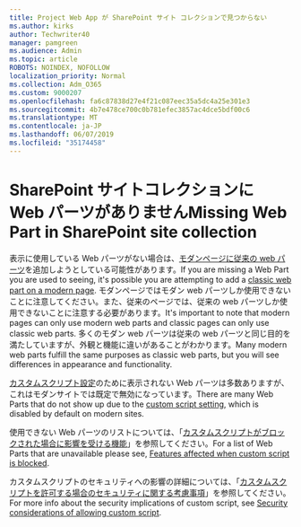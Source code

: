 ```yaml
---
title: Project Web App が SharePoint サイト コレクションで見つからない
ms.author: kirks
author: Techwriter40
manager: pamgreen
ms.audience: Admin
ms.topic: article
ROBOTS: NOINDEX, NOFOLLOW
localization_priority: Normal
ms.collection: Adm_O365
ms.custom: 9000207
ms.openlocfilehash: fa6c87838d27e4f21c087eec35a5dc4a25e301e3
ms.sourcegitcommit: 4b7e478ce700c0b781efec3857ac4dce5bdf00c6
ms.translationtype: MT
ms.contentlocale: ja-JP
ms.lasthandoff: 06/07/2019
ms.locfileid: "35174458"
---
```

# <a name="missing-web-part-in-sharepoint-site-collection"></a><span data-ttu-id="08daf-102">SharePoint サイトコレクションに Web パーツがありません</span><span class="sxs-lookup"><span data-stu-id="08daf-102">Missing Web Part in SharePoint site collection</span></span>

<span data-ttu-id="08daf-103">表示に使用している Web パーツがない場合は、[モダンページに従来の web パーツ](https://support.office.com/article/classic-and-modern-web-part-experiences-3fdae6c3-8fc1-49ab-8708-8c104b882e64)を追加しようとしている可能性があります。</span><span class="sxs-lookup"><span data-stu-id="08daf-103">If you are missing a Web Part you are used to seeing, it's possible you are attempting to add a [classic web part on a modern page](https://support.office.com/article/classic-and-modern-web-part-experiences-3fdae6c3-8fc1-49ab-8708-8c104b882e64).</span></span> <span data-ttu-id="08daf-104">モダンページではモダン web パーツしか使用できないことに注意してください。また、従来のページでは、従来の web パーツしか使用できないことに注意する必要があります。</span><span class="sxs-lookup"><span data-stu-id="08daf-104">It's important to note that modern pages can only use modern web parts and classic pages can only use classic web parts.</span></span> <span data-ttu-id="08daf-105">多くのモダン web パーツは従来の web パーツと同じ目的を満たしていますが、外観と機能に違いがあることがわかります。</span><span class="sxs-lookup"><span data-stu-id="08daf-105">Many modern web parts fulfill the same purposes as classic web parts, but you will see differences in appearance and functionality.</span></span>

<span data-ttu-id="08daf-106">[カスタムスクリプト設定](https://docs.microsoft.com/sharepoint/allow-or-prevent-custom-script)のために表示されない Web パーツは多数ありますが、これはモダンサイトでは既定で無効になっています。</span><span class="sxs-lookup"><span data-stu-id="08daf-106">There are many Web Parts that do not show up due to the [custom script setting](https://docs.microsoft.com/sharepoint/allow-or-prevent-custom-script), which is disabled by default on modern sites.</span></span> 

<span data-ttu-id="08daf-107">使用できない Web パーツのリストについては、「[カスタムスクリプトがブロックされた場合に影響を受ける機能](https://docs.microsoft.com/sharepoint/allow-or-prevent-custom-script#features-affected-when-custom-script-is-blocked)」を参照してください。</span><span class="sxs-lookup"><span data-stu-id="08daf-107">For a list of Web Parts that are unavailable please see, [Features affected when custom script is blocked](https://docs.microsoft.com/sharepoint/allow-or-prevent-custom-script#features-affected-when-custom-script-is-blocked).</span></span>

 <span data-ttu-id="08daf-108">カスタムスクリプトのセキュリティへの影響の詳細については、「[カスタムスクリプトを許可する場合のセキュリティに関する考慮事項](https://docs.microsoft.com/sharepoint/security-considerations-of-allowing-custom-script)」を参照してください。</span><span class="sxs-lookup"><span data-stu-id="08daf-108">For more info about the security implications of custom script, see [Security considerations of allowing custom script](https://docs.microsoft.com/sharepoint/security-considerations-of-allowing-custom-script).</span></span>
